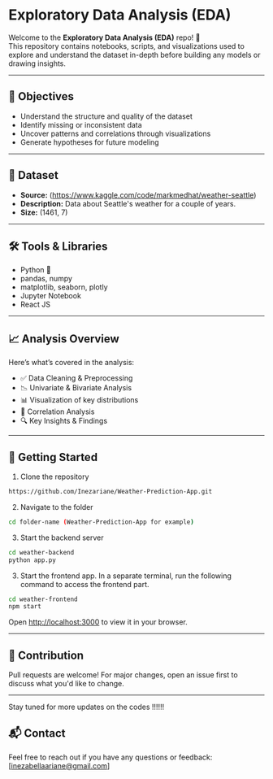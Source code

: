
# Exploratory Data Analysis (EDA)

Welcome to the **Exploratory Data Analysis (EDA)** repo! 🚀  
This repository contains notebooks, scripts, and visualizations used to explore and understand the dataset in-depth before building any models or drawing insights.

---

## 🧠 Objectives

- Understand the structure and quality of the dataset
- Identify missing or inconsistent data
- Uncover patterns and correlations through visualizations
- Generate hypotheses for future modeling

---

## 🧾 Dataset

- **Source:** (https://www.kaggle.com/code/markmedhat/weather-seattle)
- **Description:** Data about Seattle's weather for a couple of years.
- **Size:** (1461, 7)

---

## 🛠️ Tools & Libraries

- Python 🐍
- pandas, numpy
- matplotlib, seaborn, plotly
- Jupyter Notebook
- React JS

---

## 📈 Analysis Overview

Here’s what’s covered in the analysis:

- ✅ Data Cleaning & Preprocessing  
- 📉 Univariate & Bivariate Analysis  
- 📊 Visualization of key distributions  
- 🧩 Correlation Analysis  
- 🔍 Key Insights & Findings  

---


## 🚀 Getting Started

1. Clone the repository  
```bash
https://github.com/Inezariane/Weather-Prediction-App.git
```

2. Navigate to the folder  
```bash
cd folder-name (Weather-Prediction-App for example)
```
3. Start the backend server
```bash
cd weather-backend
python app.py
```
3. Start the frontend app.
In a separate terminal, run the following command to access the frontend part.
```bash
cd weather-frontend
npm start
```
Open [http://localhost:3000](http://localhost:3000) to view it in your browser.

---

## 🙌 Contribution

Pull requests are welcome! For major changes, open an issue first to discuss what you'd like to change.

---

Stay tuned for more updates on the codes !!!!!!

## 📬 Contact

Feel free to reach out if you have any questions or feedback:  
[inezabellaariane@gmail.com]  

